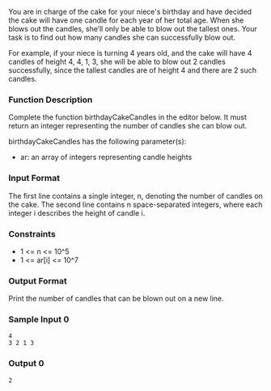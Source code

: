 You are in charge of the cake for your niece's birthday and have decided the cake will have one candle for each year of her total age. When she blows out the candles, she’ll only be able to blow out the tallest ones. Your task is to find out how many candles she can successfully blow out.

For example, if your niece is turning 4 years old, and the cake will have 4 candles of height 4, 4, 1, 3, she will be able to blow out 2 candles successfully, since the tallest candles are of height 4 and there are 2 such candles.

### Function Description

Complete the function birthdayCakeCandles in the editor below. It must return an integer representing the number of candles she can blow out.

birthdayCakeCandles has the following parameter(s):

* ar: an array of integers representing candle heights

### Input Format

The first line contains a single integer, n, denoting the number of candles on the cake. 
The second line contains n space-separated integers, where each integer i describes the height of candle i.

### Constraints
* 1 <= n <= 10^5
* 1 <= ar[i] <= 10^7

### Output Format

Print the number of candles that can be blown out on a new line.

### Sample Input 0
```
4
3 2 1 3
```

### Output 0
```
2
```